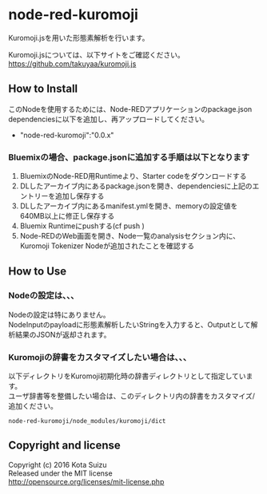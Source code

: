 # node-red-kuromoji

Kuromoji.jsを用いた形態素解析を行います。

Kuromoji.jsについては、以下サイトをご確認ください。  
https://github.com/takuyaa/kuromoji.js

## How to Install

このNodeを使用するためには、Node-REDアプリケーションのpackage.json dependenciesに以下を追加し、再アップロードしてください。

- "node-red-kuromoji":"0.0.x"

### Bluemixの場合、package.jsonに追加する手順は以下となります
1. BluemixのNode-RED用Runtimeより、Starter codeをダウンロードする
2. DLしたアーカイブ内にあるpackage.jsonを開き、dependenciesに上記のエントリーを追加し保存する
3. DLしたアーカイブ内にあるmanifest.ymlを開き、memoryの設定値を640MB以上に修正し保存する
4. Bluemix Runtimeにpushする(cf push <Application Name>)
5. Node-REDのWeb画面を開き、Node一覧のanalysisセクション内に、Kuromoji Tokenizer Nodeが追加されたことを確認する

## How to Use

### Nodeの設定は、、、

Nodeの設定は特にありません。  
NodeInputのpayloadに形態素解析したいStringを入力すると、Outputとして解析結果のJSONが返却されます。

### Kuromojiの辞書をカスタマイズしたい場合は、、、

以下ディレクトリをKuromoji初期化時の辞書ディレクトリとして指定しています。  
ユーザ辞書等を整備したい場合は、このディレクトリ内の辞書をカスタマイズ/追加ください。  
```
node-red-kuromoji/node_modules/kuromoji/dict
```


## Copyright and license

Copyright (c) 2016 Kota Suizu  
Released under the MIT license  
http://opensource.org/licenses/mit-license.php
